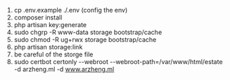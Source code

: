 1. cp .env.example ./.env (config the env)
2. composer install
3. php artisan key:generate
4. sudo chgrp -R www-data storage bootstrap/cache
5. sudo chmod -R ug+rwx storage bootstrap/cache
6. php artisan storage:link
7. be careful of the storge file
8. sudo certbot certonly --webroot --webroot-path=/var/www/html/estate -d arzheng.ml -d www.arzheng.ml
